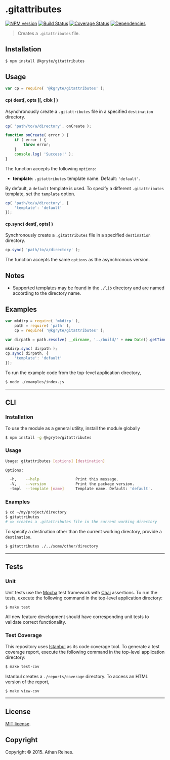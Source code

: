 .gitattributes
=========
[![NPM version][npm-image]][npm-url] [![Build Status][travis-image]][travis-url] [![Coverage Status][codecov-image]][codecov-url] [![Dependencies][dependencies-image]][dependencies-url]

> Creates a `.gitattributes` file.


## Installation

``` bash
$ npm install @kgryte/gitattributes
```


## Usage

``` javascript
var cp = require( '@kgryte/gitattributes' );
```

#### cp( dest[, opts ][, clbk ] )

Asynchronously create a `.gitattributes` file in a specified `destination` directory.

``` javascript
cp( 'path/to/a/directory', onCreate );

function onCreate( error ) {
	if ( error ) {
		throw error;
	}
	console.log( 'Success!' );
}
```

The function accepts the following `options`:
*	__template__: `.gitattributes` template name. Default: `'default'`.

By default, a `default` template is used. To specify a different `.gitattributes` template, set the `template` option.

``` javascript
cp( 'path/to/a/directory', {
	'template': 'default'
});
```



#### cp.sync( dest[, opts] )

Synchronously create a `.gitattributes` file in a specified `destination` directory.

``` javascript
cp.sync( 'path/to/a/directory' );
```

The function accepts the same `options` as the asynchronous version.


## Notes

* 	Supported templates may be found in the `./lib` directory and are named according to the directory name.


## Examples

``` javascript
var mkdirp = require( 'mkdirp' ),
	path = require( 'path' ),
	cp = require( '@kgryte/gitattributes' );

var dirpath = path.resolve( __dirname, '../build/' + new Date().getTime() );

mkdirp.sync( dirpath );
cp.sync( dirpath, {
	'template': 'default'
});
```

To run the example code from the top-level application directory,

``` bash
$ node ./examples/index.js
```

---
## CLI


### Installation

To use the module as a general utility, install the module globally

``` bash
$ npm install -g @kgryte/gitattributes
```


### Usage

``` bash
Usage: gitattributes [options] [destination]

Options:

  -h,    --help                Print this message.
  -V,    --version             Print the package version.
  -tmpl  --template [name]     Template name. Default: 'default'.
```


### Examples

``` bash
$ cd ~/my/project/directory
$ gitattributes
# => creates a .gitattributes file in the current working directory
```

To specify a destination other than the current working directory, provide a `destination`.

``` bash
$ gitattributes ./../some/other/directory
```



---
## Tests

### Unit

Unit tests use the [Mocha](http://mochajs.org/) test framework with [Chai](http://chaijs.com) assertions. To run the tests, execute the following command in the top-level application directory:

``` bash
$ make test
```

All new feature development should have corresponding unit tests to validate correct functionality.


### Test Coverage

This repository uses [Istanbul](https://github.com/gotwarlost/istanbul) as its code coverage tool. To generate a test coverage report, execute the following command in the top-level application directory:

``` bash
$ make test-cov
```

Istanbul creates a `./reports/coverage` directory. To access an HTML version of the report,

``` bash
$ make view-cov
```


---
## License

[MIT license](http://opensource.org/licenses/MIT).


## Copyright

Copyright &copy; 2015. Athan Reines.


[npm-image]: http://img.shields.io/npm/v/@kgryte/gitattributes.svg
[npm-url]: https://npmjs.org/package/@kgryte/gitattributes

[travis-image]: http://img.shields.io/travis/kgryte/gitattributes/master.svg
[travis-url]: https://travis-ci.org/kgryte/gitattributes

[codecov-image]: https://img.shields.io/codecov/c/github/kgryte/gitattributes/master.svg
[codecov-url]: https://codecov.io/github/kgryte/gitattributes?branch=master

[dependencies-image]: http://img.shields.io/david/kgryte/gitattributes.svg
[dependencies-url]: https://david-dm.org/kgryte/gitattributes

[dev-dependencies-image]: http://img.shields.io/david/dev/kgryte/gitattributes.svg
[dev-dependencies-url]: https://david-dm.org/dev/kgryte/gitattributes

[github-issues-image]: http://img.shields.io/github/issues/kgryte/gitattributes.svg
[github-issues-url]: https://github.com/kgryte/gitattributes/issues
